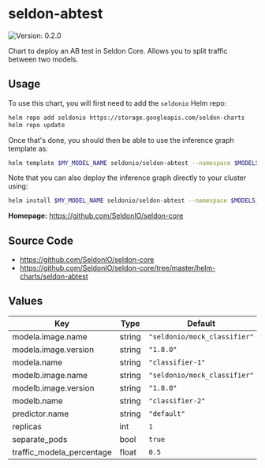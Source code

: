 # seldon-abtest

![Version: 0.2.0](https://img.shields.io/static/v1?label=Version&message=0.2.0&color=informational&style=flat-square)

Chart to deploy an AB test in Seldon Core. Allows you to split traffic between two models.

## Usage

To use this chart, you will first need to add the `seldonio` Helm repo:

```bash
helm repo add seldonio https://storage.googleapis.com/seldon-charts
helm repo update
```

Once that's done, you should then be able to use the inference graph template as:

```bash
helm template $MY_MODEL_NAME seldonio/seldon-abtest --namespace $MODELS_NAMESPACE
```

Note that you can also deploy the inference graph directly to your cluster
using:

```bash
helm install $MY_MODEL_NAME seldonio/seldon-abtest --namespace $MODELS_NAMESPACE
```

**Homepage:** <https://github.com/SeldonIO/seldon-core>

## Source Code

* <https://github.com/SeldonIO/seldon-core>
* <https://github.com/SeldonIO/seldon-core/tree/master/helm-charts/seldon-abtest>

## Values

| Key | Type | Default | Description |
|-----|------|---------|-------------|
| modela.image.name | string | `"seldonio/mock_classifier"` |  |
| modela.image.version | string | `"1.8.0"` |  |
| modela.name | string | `"classifier-1"` |  |
| modelb.image.name | string | `"seldonio/mock_classifier"` |  |
| modelb.image.version | string | `"1.8.0"` |  |
| modelb.name | string | `"classifier-2"` |  |
| predictor.name | string | `"default"` |  |
| replicas | int | `1` |  |
| separate_pods | bool | `true` |  |
| traffic_modela_percentage | float | `0.5` |  |
